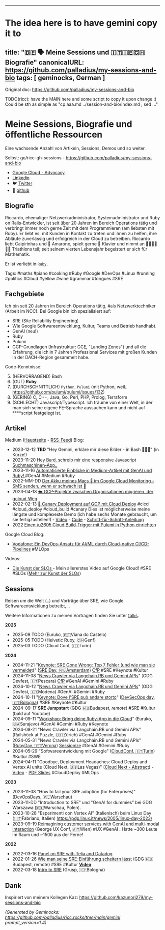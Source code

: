 <!-- Generated by Geminock vVER . cache_key='3caa8fcd465c46efde7429bdd9ecb94fbf98bbe3e9c489519a0ecc9234d5011f-de.yaml' --> 
---
# The idea here is to have gemini copy it to
title: "🇩🇪 🗣️ Meine Sessions und 🇮🇹🇮🇪🇨🇭 Biografie"
canonicalURL: https://github.com/palladius/my-sessions-and-bio
tags: [ geminocks, German ]
---

Original doc: https://github.com/palladius/my-sessions-and-bio

TODO(ricc): have the MAIN here and some script to copy it upon change :) Could be sth as simple as "cp aaa.md ../session-and-bio/index.md ; sed ..."


# Meine Sessions, Biografie und öffentliche Ressourcen


Eine wachsende Anzahl von Artikeln, Sessions, Demos und so weiter.

Selbst: go/ricc-gh-sessions - https://github.com/palladius/my-sessions-and-bio

* [Google Cloud - Advocacy](https://cloud.google.com/developers/advocates/riccardo-carlesso).
* [Linkedin](https://www.linkedin.com/in/riccardocarlesso/)
* 🐦 [Twitter](https://twitter.com/palladius)
* 🐙 [github](https://github.com/palladius)

## Biografie

Riccardo, ehemaliger Netzwerkadministrator, Systemadministrator und Ruby on Rails-Entwickler, ist seit über 20 Jahren im Bereich Operations tätig und verbringt immer noch gerne Zeit mit dem Programmieren (am liebsten mit Ruby). Er liebt es, mit Kunden in Kontakt zu treten und ihnen zu helfen, ihre Abläufe zuverlässig und erfolgreich in der Cloud zu betreiben. Riccardo liebt Caipirinhas und 🍷 Amarone, spielt gerne 🎹 Klavier und nimmt an 🏊🏻🚴🏿🏃‍♀️ Triathlons teil; seit seinem vierten Lebensjahr begeistert er sich für Mathematik.

Er ist verliebt in `Ruby`.

Tags: #maths #piano #cooking #Ruby #Google #DevOps #Linux #running #politics #Cloud #yellow #wine #grammar #tongues #SRE

## Fachgebiete

Ich bin seit 20 Jahren im Bereich Operations tätig, #als Netzwerktechniker (Arbeit im NOC).
Bei Google bin ich spezialisiert auf:

* SRE (Site Reliability Engineering)
* Wie Google Softwareentwicklung, Kultur, Teams und Betrieb handhabt.
* GenAI (neu!)
* Ruby
* Pulumi
* GCP-Grundlagen (Infrastruktur: GCE, "Landing Zones") und all die Erfahrung, die ich in 7 Jahren Professional Services mit großen Kunden in der DACH-Region gesammelt habe.

Code-Kenntnisse:

5. (HERVORRAGEND) Bash
4. (GUT) **Ruby**
3. (DURCHSCHNITTLICH) `Python`, `Pulumi` (mit Python, weil.. https://github.com/pulumi/pulumi/issues/132)
2. (GERING) C, C++, Java, Go, Perl, PHP, Prolog, Terraform
1. (SCHLECHT) Javascript/Typescript. Ich träume von einer Welt, in der man sich seine eigene FE-Sprache aussuchen kann und nicht auf ****script festgelegt ist.

## Artikel

Medium ([Hauptseite](https://medium.com/@palladiusbonton/) - [RSS-Feed](https://medium.com/feed/@palladiusbonton)) Blog:

* 2023-12-12 **TBD** "Hey Gemini, erkläre mir diese Bilder - in Bash 🧑🏽‍💻" (in Kürze!)
* 2023-11-20 [Hey Bard, schreib mir eine responsive Javascript Suchmaschinen-App..](https://medium.com/@palladiusbonton/hey-bard-write-a-responsive-javascript-search-engine-app-for-me-b2585e55385e)
* 2023-11-16 [Automatisierte Einblicke in Medium-Artikel mit GenAI und Ruby!
](https://blog.devops.dev/parse-medium-articles-with-genai-and-add-some-fun-02fe9d30475a) #GenAI #Medium #Ruby
* 2022-MM-DD [Der Akku meines Macs 🔋 im Google Cloud Monitoring - SMS senden, wenn er schwach ist 🪫](https://medium.com/google-cloud/my-macs-battery-on-google-cloud-monitoring-with-sms-if-its-low-a1ccd70485fe?source=rss-b5293b96912f------2)
* 2023-04-18 [☁️ GCP-Projekte zwischen Organisationen migrieren, der gcloud-Weg](https://medium.com/google-cloud/how-to-migrate-projects-across-organizations-c7e254ab90af?source=rss-b5293b96912f------2)
* 2022-02-13 [🐤 Canary Deployment auf GCP mit Cloud Deploy](https://medium.com/google-cloud/draft-canarying-on-gcp-with-cloud-deploy-91b3e4d0ee9a) #cicd #cloud_deploy #cloud_build #canary Dies ist möglicherweise meine längste und komplexeste Demo (ich habe sechs Monate gebraucht, um sie fertigzustellen!) - [Video](https://www.youtube.com/watch?v=0GfV5iMGG64) - [Code](https://github.com/palladius/clouddeploy-platinum-path) - [Schritt-für-Schritt-Anleitung](https://github.com/palladius/clouddeploy-platinum-path/blob/main/step-by-step-guide.md)
* 2022  [Einen \u2605 Cloud Build-Trigger mit Pulumi in Python einrichten](https://medium.com/google-cloud/setting-cloudbuild-with-pulumi-in-python-330e8b54b2cf)


Google Cloud Blog:

* [Vodafone: Ein DevOps-Ansatz für AI/ML durch Cloud-native CI/CD-Pipelines](https://cloud.google.com/blog/products/devops-sre/how-vodafone-uses-cicd-to-speed-up-ml-pipelines) #MLOps

Videos:

* [Die Kunst der SLOs ](https://www.youtube.com/watch?v=E3ReKuJ8ewA) - Mein allererstes Video auf Google Cloud! #SRE #SLOs ([Mehr zur Kunst der SLOs](https://sre.google/resources/practices-and-processes/art-of-slos/))


## Sessions

Reisen um die Welt (..) und Vorträge über SRE, wie Google Softwareentwicklung betreibt, ..

Weitere Informationen zu meinen Vorträgen finden Sie unter [talks](talks.md).

**2025**

* 2025-09 TODO (Euruko,	🇵🇹Viana do Castelo)
* 2025-05 TODO (Helvetic Ruby, 🇨🇭Genf)
* 2025-03 TODO (Cloud Conf, 🇮🇹Turin)

**2024**

* 2024-11-21 "[Keynote: SRE Gone Wrong: Top 7 Fehler (und wie man sie vermeidet)](https://sreday.com/2024-amsterdam/#modal-speaker-0)" ([SRE Day, 🇳🇱Amsterdam](https://sreday.com/2024-amsterdam/)) [CfP](https://www.papercall.io/sreday-2024-amsterdam) #SRE #Keynote #Kultur
* 2024-11-08 "[News Crawler via Langchain.RB und Gemini APIs](https://sessionize.com/app/speaker/session/739236)" (GDG Devfest, 🇮🇹Pescara) [CfP](https://sessionize.com/devfest-pescara-2024/) #GenAI #Gemini #Ruby
* 2024-10-12 "[News Crawler via Langchain.RB und Gemini APIs](https://sessionize.com/app/speaker/session/745608)" (GDG Devfest, 🇮🇹Modena) #GenAI #Gemini #Ruby
* 2024-10-11 "[Keynote: Dove l'SRE può andare storto](https://www.devsecopsday.it/talks_speakers/)" ([DevSecOps day, 🇮🇹Bologna](https://www.devsecopsday.it/talks_speakers/)) #SRE  #Keynote #Kultur
* 2024-09-17 **SRE Jumpstart** (GDG 🇭🇺Budapest, _remote_) #SRE #Kultur (bald auf Youtube)
* 2024-09-11 "[Workshop: Bring deine Ruby-App in die Cloud](https://2024.euruko.org/speakers/riccardo_carlesso)" (Euruko, 🇧🇦Sarajevo) #GenAI #Gemini #Ruby #Keynote
* 2024-08-21 "News Crawler via Langchain.RB und Gemini APIs" (Railshöck at Puzzle, 🇨🇭Zürich) #GenAI #Gemini #Ruby
* 2024-05-31 "News Crawler via Langchain.RB und Gemini APIs" ([RubyDay, 🇮🇹Verona](https://ti.to/grusp/rubyday-2024)) [Sessionize](https://sessionize.com/app/speaker/session/621013) #GenAI #Gemini #Ruby
* 2024-05-29 "Softwareentwicklung mit Google" ([CloudConf, 🇮🇹Turin](https://2024.cloudconf.it/index.html)) #Kultur #SWE
* 2024-04-11 "Goodbye, Deployment Headaches: Cloud Deploy and Vertex AI unite (Cloud Next, 🇺🇸Las Vegas)" ([Cloud Next - Abstract](https://cloud.withgoogle.com/next?session=DEV302)) - [Video](https://www.youtube.com/watch?v=_NlGk9Ao_oA) - [PDF Slides](https://assets.swoogo.com/uploads/3794522-661c3c8fe0cf9.pdf) #CloudDeploy #MLOps

**2023**

* 2023-11-08 "How to fail your SRE adoption (for Enterprises)" ([DevOpsDays, 🇵🇱Warschau](https://devopsdays.pl/bio/#kontakt))
* 2023-11-DD "Introduction to SRE" und "GenAI for dummies" bei GDG Warszawa (🇵🇱Warschau, Polen).
* 2023-10-28 "Esperimenti con Vertex AI" (Italienisch) beim Linux Day (🇮🇹Fabriano, Italien) https://pdp.linux.it/news/2005/linux-day-2023/
* 2023-09-19 [Reimagining customer services with GenAI and multi-modal interaction](https://www.youtube.com/watch?v=WRNncVe5yJQ) (George UX Conf, 🇦🇹Wien) #UX #GenAI . Hatte ~300 Leute im Raum und ~1500 aus der Ferne!

**2022**

* 2022-03-16 [Panel on SRE with Telia and Datadog](https://hopin.com/events/telia-company-google-cloud-datadog-sre-panel)
* 2022-01-26 [Wie man seine SRE-Einführung scheitern lässt](https://gdg.community.dev/events/details/google-gdg-budapest-presents-how-to-fail-your-sre-adoption/)
  (GDG 🇭🇺Budapest, remote) #SRE #Kultur **[Video](https://www.youtube.com/watch?v=i96qBPyn2dw)**
* 2022-03-18 [Intro to SRE](https://2022.incontrodevops.it/talks_speakers/index.html) (Grusp, 🇮🇹Bologna)

## Dank

Inspiriert von meinem Kollegen Kaz: https://github.com/kazunori279/my-sessions-and-bio


*(Generated by Geminocks: https://github.com/palladius/ricc.rocks/tree/main/gemini prompt_version=1.4)*